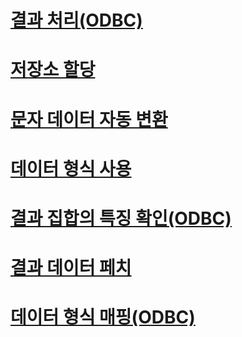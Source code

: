 # [결과 처리(ODBC)](processing-results-odbc.md)
# [저장소 할당](assigning-storage.md)
# [문자 데이터 자동 변환](autotranslation-of-character-data.md)
# [데이터 형식 사용](data-type-usage.md)
# [결과 집합의 특징 확인(ODBC)](determining-the-characteristics-of-a-result-set-odbc.md)
# [결과 데이터 페치](fetching-result-data.md)
# [데이터 형식 매핑(ODBC)](mapping-data-types-odbc.md)
